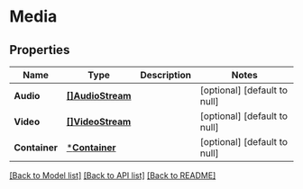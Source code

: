 # Media

## Properties
Name | Type | Description | Notes
------------ | ------------- | ------------- | -------------
**Audio** | [**[]AudioStream**](AudioStream.md) |  | [optional] [default to null]
**Video** | [**[]VideoStream**](VideoStream.md) |  | [optional] [default to null]
**Container** | [***Container**](Container.md) |  | [optional] [default to null]

[[Back to Model list]](../README.md#documentation-for-models) [[Back to API list]](../README.md#documentation-for-api-endpoints) [[Back to README]](../README.md)


